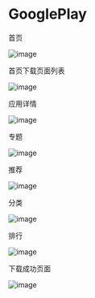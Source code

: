 # GooglePlay

首页

![image](https://github.com/ltpdev/GooglePlay/blob/master/app/pic/S71225-201139.jpg)


首页下载页面列表

![image](https://github.com/ltpdev/GooglePlay/blob/master/app/pic/S71225-200732.jpg)

应用详情


![image](https://github.com/ltpdev/GooglePlay/blob/master/app/pic/S71225-200742.jpg)

专题


![image](https://github.com/ltpdev/GooglePlay/blob/master/app/pic/S71225-200754.jpg)

推荐


![image](https://github.com/ltpdev/GooglePlay/blob/master/app/pic/S71225-200759.jpg)

分类


![image](https://github.com/ltpdev/GooglePlay/blob/master/app/pic/S71225-200802.jpg)

排行


![image](https://github.com/ltpdev/GooglePlay/blob/master/app/pic/S71225-200805.jpg)

下载成功页面


![image](https://github.com/ltpdev/GooglePlay/blob/master/app/pic/S71225-200922.jpg)
